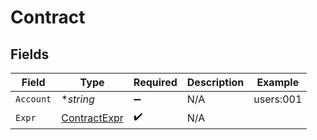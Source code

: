 # Contract


## Fields

| Field                                               | Type                                                | Required                                            | Description                                         | Example                                             |
| --------------------------------------------------- | --------------------------------------------------- | --------------------------------------------------- | --------------------------------------------------- | --------------------------------------------------- |
| `Account`                                           | **string*                                           | :heavy_minus_sign:                                  | N/A                                                 | users:001                                           |
| `Expr`                                              | [ContractExpr](../../models/shared/contractexpr.md) | :heavy_check_mark:                                  | N/A                                                 |                                                     |